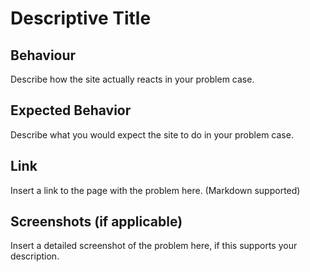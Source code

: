 # Descriptive Title

## Behaviour

Describe how the site actually reacts in your problem case.

## Expected Behavior

Describe what you would expect the site to do in your problem case.

## Link

Insert a link to the page with the problem here. (Markdown supported)

## Screenshots (if applicable)

Insert a detailed screenshot of the problem here, if this supports your description.
